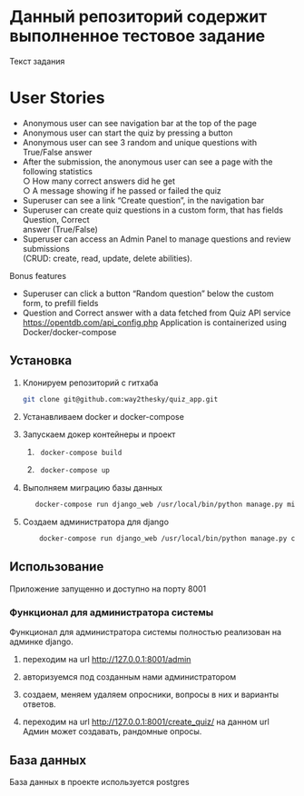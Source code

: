 <h1>Данный репозиторий содержит выполненное тестовое задание</h1>

Текст задания

<h1>User Stories </h1>

- Anonymous user can see navigation bar at the top of the page <br>
- Anonymous user can start the quiz by pressing a button<br>
- Anonymous user can see 3 random and unique questions with True/False answer<br>
- After the submission, the anonymous user can see a page with the following statistics<br>
        ○ How many correct answers did he get<br>
        ○ A message showing if he passed or failed the quiz<br>
- Superuser can see a link “Create question”, in the navigation bar<br>
- Superuser can create quiz questions in a custom form, that has fields Question, Correct <br>
answer (True/False)
- Superuser can access an Admin Panel to manage questions and review submissions<br>
    (CRUD: create, read, update, delete abilities).

Bonus features

- Superuser can click a button “Random question” below the custom form, to prefill fields
- Question and Correct answer with a data fetched from Quiz API service
https://opentdb.com/api_config.php
Application is containerized using Docker/docker-compose


## Установка

1. Клонируем репозиторий с гитхаба

    ```bash
    git clone git@github.com:way2thesky/quiz_app.git
    ```

2. Устанавливаем docker и docker-compose

3. Запускаем докер контейнеры и проект
   1. ```bash
       docker-compose build
      ```
   2. ```bash
       docker-compose up
      ```
4. Выполняем миграцию базы данных
     ```bash
        docker-compose run django_web /usr/local/bin/python manage.py migrate
    ```



5. Создаем администратора для django
    ```bash
        docker-compose run django_web /usr/local/bin/python manage.py createsuperuser
    ```    


## Использование

Приложение запущенно и доступно на порту 8001

### Функционал для администратора системы

Функционал для администратора системы полностью реализован на админке django.

1. переходим на url http://127.0.0.1:8001/admin
2. авторизуемся под созданным нами администратором
3. создаем, меняем удаляем опросники, вопросы в них и варианты ответов.
 
4. переходим на url http://127.0.0.1:8001/create_quiz/ на данном url Админ может создавать, рандомные опросы.



## База данных

База данных в проекте используется postgres